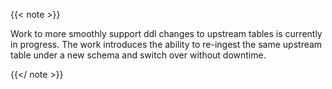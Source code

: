 {{< note >}}

Work to more smoothly support ddl changes to upstream tables is currently in
progress. The work introduces the ability to re-ingest the same upstream table
under a new schema and switch over without downtime.

{{</ note >}}
